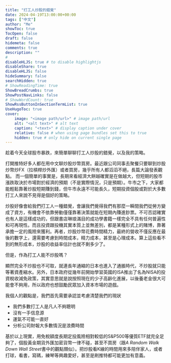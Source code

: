 ```yaml
---
title: "打工人炒股的錯覺"
date: 2024-04-19T13:00:00+00:00
tags: ["中文"]
author: "Me"
showToc: true
TocOpen: false
draft: false
hidemeta: false
comments: true
description: ""
# 
disableHLJS: true # to disable highlightjs
disableShare: true
disableHLJS: false
hideSummary: false
searchHidden: true
# ShowReadingTime: true
ShowBreadCrumbs: true
ShowPostNavLinks: false
# ShowWordCount: true
ShowRssButtonInSectionTermList: true
UseHugoToc: true
cover:
    image: "<image path/url>" # image path/url
    alt: "<alt text>" # alt text
    caption: "<text>" # display caption under cover
    relative: false # when using page bundles set this to true
    hidden: true # only hide on current single page
---
```


趁着今天全球股市暴跌，來簡單聊聊打工人炒股的錯覺，以及我的策略。

打開推特好多人都在用中文聊炒股炒幣買房。最近跟公司同事去聚餐只要聊到炒股炒幣炒FX（拉槓桿炒外匯）或者買房，幾乎所有人都滔滔不絕，長篇大論發表觀點。
而一個簡單的事實是，長期來看經濟大餅越確實是在做越大，但短期的股市漲跌取決於市場對於經濟的預期（不是實際情況，只是預期）。牛市之下，大家都能輕鬆靠著炒股短期賺到錢，但牛市永遠不可能長久，短期投資個股或對於大多數打工人來說不見得是個好的策略。

炒股好像會給我們打工人一種錯覺，會讓我們覺得我們有那麼一瞬間我們從勞方變成了資方，有機會不依靠勞動僅僅靠著決策就能在短期內賺進鈔票。不可否認確實也有人是這樣成功的，但跟書店琳琅滿目的成功學書籍一樣完全不具有任何普遍性和可再現性。而且投資跟投機其實本質上並無差別，都是某種形式上的賭博，靠著承擔一定的風險來獲利。再者，炒股炒幣花費時間精力，最終的營收不僅反應在最後的數字上，還需要考慮到時間成本，精力成本，甚至是心理成本。算上這些看不到的無形成本，炒股的收益率估計也就不剩多少了。

但是，作為打工人能不炒股嗎？

顯然完全不炒股也不可取，就連長年通縮的日本也進入了通脹時代，不炒股就只能等著資產縮水。另外，日本政府從幾年前開始學習英國的ISA推出了名為NISA的投資稅收減免政策，其實意思就是說按照現在的少子高齡化進展，以後養老金很大可能會不夠用，所以政府也想鼓勵民眾加入資本市場的遊戲。

我個人的觀點是，我們首先需要承認並考慮清楚我們的現狀

- 我們多數打工人是凡人不夠聰明
- 沒有一手信息源
- 運氣不可能一直好
- 分析公司財報大多數情況是浪費時間

基於以上現實，用免稅額度長期定投風險相對較低的S&P500等優質ETF就完全足夠了，個股黃金期貨外匯加密貨幣一律不碰，甚至不買房（跟*A Random Walk Down Wall Street*書中的觀點類似）。把炒股看K線的時間用來多陪伴家人，或者打球，看書，寫碼，練琴等興趣愛好，甚至是刷推特都可能更加有意義。